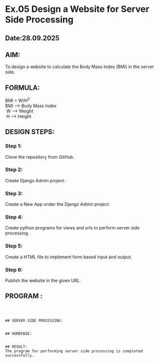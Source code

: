 # Ex.05 Design a Website for Server Side Processing
## Date:28.09.2025

## AIM:
 To design a website to calculate the Body Mass Index (BMI) in the server side.


## FORMULA:
BMI = W/H<sup>2</sup>
<br> BMI --> Body Mass Index
<br> W --> Weight
<br> H --> Height

## DESIGN STEPS:

### Step 1:
Clone the repository from GitHub.

### Step 2:
Create Django Admin project.

### Step 3:
Create a New App under the Django Admin project.

### Step 4:
Create python programs for views and urls to perform server side processing.

### Step 5:
Create a HTML file to implement form based input and output.

### Step 6:
Publish the website in the given URL.

## PROGRAM :
```



## SERVER SIDE PROCESSING:


## HOMEPAGE:


## RESULT:
The program for performing server side processing is completed successfully.
